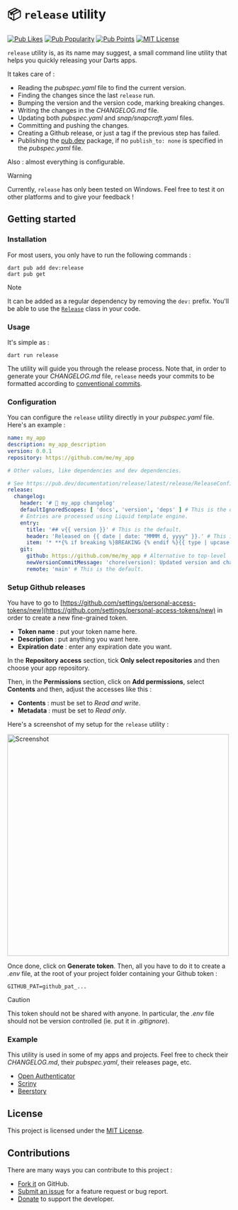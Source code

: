 # 📦 `release` utility

[![Pub Likes](https://img.shields.io/pub/likes/release?style=flat-square)](https://pub.dev/packages/release/score)
[![Pub Popularity](https://img.shields.io/pub/popularity/release?style=flat-square)](https://pub.dev/packages/release/score)
[![Pub Points](https://img.shields.io/pub/points/release?style=flat-square)](https://pub.dev/packages/release/score)
[![MIT License](https://img.shields.io/badge/License-MIT-yellow.svg?style=flat-square)](#License)

`release` utility is, as its name may suggest, a small command line utility that helps you quickly
releasing your Darts apps.

It takes care of :

* Reading the _pubspec.yaml_ file to find the current version.
* Finding the changes since the last `release` run.
* Bumping the version and the version code, marking breaking changes.
* Writing the changes in the _CHANGELOG.md_ file.
* Updating both _pubspec.yaml_ and _snap/snapcraft.yaml_ files.
* Committing and pushing the changes.
* Creating a Github release, or just a tag if the previous step has failed.
* Publishing the [pub.dev](https://pub.dev) package, if no `publish_to: none` is specified in the
  _pubspec.yaml_ file.

Also : almost everything is configurable.

> [!WARNING]  
> Currently, `release` has only been tested on Windows. Feel free to test it on other platforms
> and to give your feedback !

## Getting started

### Installation

For most users, you only have to run the following commands :

```shell
dart pub add dev:release
dart pub get
```

> [!NOTE]
> It can be added as a regular dependency by removing the `dev:` prefix. You'll be able to use
> the [`Release`](https://github.com/Skyost/DartRelease/blob/main/lib/src/release.dart) class in
> your code.

### Usage

It's simple as :

```shell
dart run release
```

The utility will guide you through the release process. Note that, in order to generate your
_CHANGELOG.md_ file,
`release` needs your commits to be formatted according
to [conventional commits](https://conventionalcommits.org).

### Configuration

You can configure the `release` utility directly in your _pubspec.yaml_ file.
Here's an example :

```yaml
name: my_app
description: my_app_description
version: 0.0.1
repository: https://github.com/me/my_app

# Other values, like dependencies and dev dependencies.

# See https://pub.dev/documentation/release/latest/release/ReleaseConfig-class.html for more details.
release:
  changelog:
    header: '# 📰 my_app changelog'
    defaultIgnoredScopes: [ 'docs', 'version', 'deps' ] # This is the default.
    # Entries are processed using Liquid template engine.
    entry:
      title: '## v{{ version }}' # This is the default.
      header: 'Released on {{ date | date: "MMMM d, yyyy" }}.' # This is the default.
      item: '* **{% if breaking %}BREAKING {% endif %}{{ type | upcase }}**: {{ description }} ({% if repo %}[#{{ hash }}](https://github.com/{{ repo }}/commit/{{ hash }}){% else %}#{{ hash }}{% endif %})' # This is the default.
    git:
      github: https://github.com/me/my_app # Alternative to top-level `repository`.
      newVersionCommitMessage: 'chore(version): Updated version and changelog.' # This is the default.
      remote: 'main' # This is the default.
```

### Setup Github releases

You have to go
to [https://github.com/settings/personal-access-tokens/new](https://github.com/settings/personal-access-tokens/new)
in order to create a new fine-grained token.

* **Token name** : put your token name here.
* **Description** : put anything you want here.
* **Expiration date** : enter any expiration date you want.

In the **Repository access** section, tick **Only select repositories** and then choose your app
repository.

Then, in the **Permissions** section, click on **Add permissions**, select **Contents** and then,
adjust the accesses like this :

* **Contents** : must be set to _Read and write_.
* **Metadata** : must be set to _Read only_.

Here's a screenshot of my setup for the `release` utility :

<img src="https://github.com/user-attachments/assets/2e2d49cb-f8f7-400f-8b1d-928c8fc78adc" height="500" alt="Screenshot">

Once done, click on **Generate token**. Then, all you have to do it to create a _.env_ file,
at the root of your project folder containing your Github token :

```env
GITHUB_PAT=github_pat_...
```

> [!CAUTION]
> This token should not be shared with anyone. In particular, the _.env_ file should not be
> version controlled (ie. put it in _.gitignore_).

### Example

This utility is used in some of my apps and projects. Feel free to check their _CHANGELOG.md_,
their _pubspec.yaml_, their releases page, etc.

* [Open Authenticator](https://github.com/Skyost/OpenAuthenticator)
* [Scriny](https://github.com/Skyost/Scriny)
* [Beerstory](https://github.com/Skyost/Beerstory)

## License

This project is licensed under
the [MIT License](https://github.com/Skyost/DartRelease/blob/main/LICENSE).

## Contributions

There are many ways you can contribute to this project :

* [Fork it](https://github.com/Skyost/DartRelease/fork) on GitHub.
* [Submit an issue](https://github.com/Skyost/DartRelease/issues/new/choose) for a feature request
  or bug report.
* [Donate](https://paypal.me/Skyost) to support the developer.

